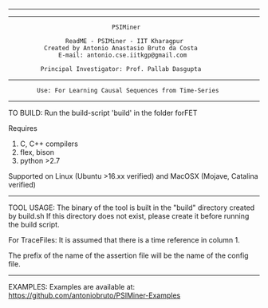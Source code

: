 __________________________________________________________________________

**************************************************************************
                                 PSIMiner

                    ReadME - PSIMiner - IIT Kharagpur
              Created by Antonio Anastasio Bruto da Costa
                  E-mail: antonio.cse.iitkgp@gmail.com

             Principal Investigator: Prof. Pallab Dasgupta

**************************************************************************

			Use: For Learning Causal Sequences from Time-Series

**************************************************************************

TO BUILD: Run the build-script 'build' in the folder forFET

Requires 
1. C, C++ compilers
2. flex, bison
3. python >2.7

Supported on Linux (Ubuntu >16.xx verified) and MacOSX (Mojave, Catalina verified)

**************************************************************************

TOOL USAGE:
The binary of the tool is built in the "build" directory created by 
build.sh 
If this directory does not exist, please create it before running the build script.

For TraceFiles:
It is assumed that there is a time reference in column 1.

The prefix of the name of the assertion file will be the name of the config file.

**************************************************************************

EXAMPLES: Examples are available at:
	https://github.com/antoniobruto/PSIMiner-Examples

